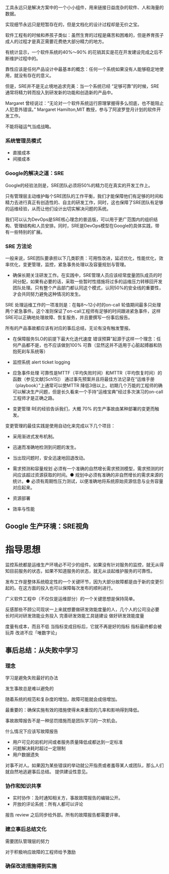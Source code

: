 

工具永远只是解决方案中的一个小小组件，用来链接日益庞杂的软件、人和海量的数据。

实现细节永远只是短暂存在的，但是文档化的设计过程却是无价之宝。


软件工程有的时候和养孩子类似：虽然生育的过程是痛苦和困难的，但是养育孩子成人的过程才是真正需要花费绝大部分精力的地方。

有统计显示，一个软件系统的40%～90% 的花销其实是花在开发建设完成之后不断维护过程中的。

靠性应该是任何产品设计中最基本的概念：任何一个系统如果没有人能够稳定地使用，就没有存在的意义。

但是，SRE并不是无止境地追求完美：当一个系统已经 “足够可靠”的时候，SRE 通常将精力转而投入到研发新的功能和创造新的产品中。



Margaret 曾经说过：“无论对一个软件系统运行原理掌握得多么彻底，也不能阻止人犯意外错误。”  Margaret Hamilton,MIT 教授，参与了阿波罗登月计划的软件开发工作。


不能将碰运气当成战略。


### 系统管理员模式
- 直接成本
- 间接成本


### Google的解决之道：SRE

Google的经验法则是，SRE团队必须将50%的精力花在真实的开发工作上。

只有管理层主动维护每个SRE团队的工作平衡，我们才能保障他们有足够的时间和精力去进行真正有创造性的、自主的研发工作，同时，这也保障了SRE团队有足够的运维经验，从而让他们设计出切实解决问题的系统。

我们可以认为DevOps是SRE核心理念的普适版，可以用于更广范围内的组织结构、管理结构和人员安排。同时，SRE是DevOps模型在Google的具体实践，带有一些特别的扩展。


### SRE 方法论

一般来说，SRE团队要承担以下几类职责：可用性改进，延迟优化，性能优化，效率优化，变更管理，监控，紧急事务处理以及容量规划与管理。

- 确保长期关注研发工作。在实践中，SRE管理人员应该经常度量团队成员的时间分配，如果有必要的话，采取一些暂时性措施将过多的运维压力转移回开发团队处理。只有整个产品部门都认同这个模式，认同50%的安全线的重要性，才会共同努力避免这种情况的发生。

SRE 处理运维工作的一项准则是：在每8～12小时的on-call 轮值期间最多只处理两个紧急事件。这个准则保证了on-call工程师有足够的时间跟进紧急事件，这样SRE可以正确地处理故障、恢复服务，并且要撰写一份事后报告。

所有的产品事故都应该有对应的事后总结，无论有没有触发警报。


- 在保障服务SLO的前提下最大化迭代速度
错误预算”起源于这样一个理念：任何产品都不是，也不应该做到100% 可靠（显然这并不适用于心脏起搏器和防抱死刹车系统等）


- 监控系统
alert
ticket
logging

- 应急事件处理
可靠性是MTTF（平均失败时间）和MTTR（平均恢复时间）的函数（参见文献[Sch15]）
通过事先预案并且将最佳方法记录在“运维手册（playbook）”上通常可以使MTTR 降低3倍以上。初期几个万能的工程师的确可以解决生产问题，但是长久看来一个手持“运维宝典”经过多次演习的on-call工程师才是正确之路。

- 变更管理
RE的经验告诉我们，大概 70% 的生产事故由某种部署的变更而触发。

变更管理的最佳实践是使用自动化来完成以下几个项目：
- 采用渐进式发布机制。
- 迅速而准确地检测到问题的发生。
- 当出现问题时，安全迅速地回退改动。



- 需求预测和容量规划
 必须有一个准确的自然增长需求预测模型，需求预测的时间应该超过资源获取的时间。● 规划中必须有准确的非自然增长的需求来源的统计。● 必须有周期性压力测试，以便准确地将系统原始资源信息与业务容量对应起来。

 - 资源部署

 - 效率与性能


 ## Google 生产环境：SRE视角



 # 指导思想

 监控系统都是运维生产环境必不可少的组件。如果没有针对服务的监控，就无从得知目前服务的状态，如果不知道服务的状态，就无从谈起维护服务的可靠性。

 发布工作是整体系统稳定性的一个关键环节，因为大部分故障都是由于新的变更引起的。在这方面的投入也可以保障每次发布的顺利进行。

 广义软件工程中（不仅仅是运维部分）的一个关键思想是保持简单。



反感那些不顾公司现状一上来就想要做研发效能度量的人，几个人的公司没必要
 长时间对研发效能业务投入
完善研发效能工具链建设
做好研发效能度量

度量有成本，而且不低
当指标变成目标后，它就不再是好的指标
指标最终都会被玩弄
改进不应「唯数字论」





## 事后总结：从失败中学习


### 理念

学习是避免失败最好的办法


发生事故总是难以避免的

随着系统的规范和复杂度的增加，故障可能就会成倍增加。


最重要的：确保实施有效的措施使得未来重现的几率和影响得到降低。

事故故障报告不是一种惩罚措施而是团队学习的一次机会。

什么情况下应该写故障报告
- 用户可见的宕机时间或者服务质量降低成都达到一定标准
- 问题解决耗时超过一定限制
- 用户数据遗失


对事不对人。如果因为某些错误的举动就公开指责或者羞辱某人或团队，那么人们就自然地逃避事后总结。
提供建设性意见。

### 协作和知识共享

- 实时协作：及时通知相关方，事故故障报告的编辑公开。
- 开放的评论系统：所有人都可以评论

报告 review 之后同步给外部。所有的故障报告都需要评审。


### 建立事后总结文化

需要团队管理层的努力

对于积极响应故障的工程师给予激励


### 确保改进措施得到实施

